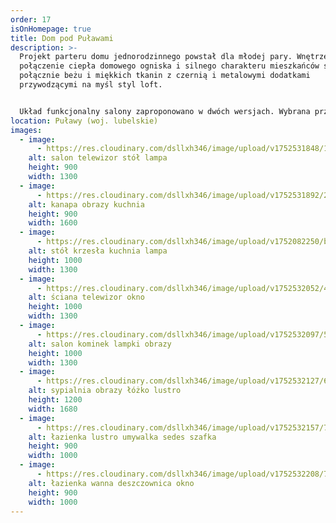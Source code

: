 ```yaml
---
order: 17
isOnHomepage: true
title: Dom pod Puławami
description: >-
  Projekt parteru domu jednorodzinnego powstał dla młodej pary. Wnętrze stanowi
  połączenie ciepła domowego ogniska i silnego charakteru mieszkańców stąd
  połącznie beżu i miękkich tkanin z czernią i metalowymi dodatkami
  przywodzącymi na myśl styl loft.


  Układ funkcjonalny salony zaproponowano w dwóch wersjach. Wybrana przez Inwestorów wersja została zrealizowana.
location: Puławy (woj. lubelskie)
images:
  - image:
      - https://res.cloudinary.com/dsllxh346/image/upload/v1752531848/1_logo_ed_v1_stol_qwcmdc.jpg
    alt: salon telewizor stół lampa
    height: 900
    width: 1300
  - image:
      - https://res.cloudinary.com/dsllxh346/image/upload/v1752531892/2_logo_v1_oa8uji.jpg
    alt: kanapa obrazy kuchnia
    height: 900
    width: 1600
  - image:
      - https://res.cloudinary.com/dsllxh346/image/upload/v1752082250/background-image_gdsmg1.jpg
    alt: stół krzesła kuchnia lampa
    height: 1000
    width: 1300
  - image:
      - https://res.cloudinary.com/dsllxh346/image/upload/v1752532052/4_sciana_tv_v2_thle6p.jpg
    alt: ściana telewizor okno
    height: 1000
    width: 1300
  - image:
      - https://res.cloudinary.com/dsllxh346/image/upload/v1752532097/5_logo_salon_2_gxwx8o.jpg
    alt: salon kominek lampki obrazy
    height: 1000
    width: 1300
  - image:
      - https://res.cloudinary.com/dsllxh346/image/upload/v1752532127/6_wizka_sypialni_na_insta_kopia_vuwzlx.jpg
    alt: sypialnia obrazy łóżko lustro
    height: 1200
    width: 1680
  - image:
      - https://res.cloudinary.com/dsllxh346/image/upload/v1752532157/7_logo_%C5%82azienka_1_szafka_wiszaca_d2rjyx.jpg
    alt: łazienka lustro umywalka sedes szafka
    height: 900
    width: 1000
  - image:
      - https://res.cloudinary.com/dsllxh346/image/upload/v1752532208/7_logo_%C5%82azienka_2_szafka_wiszaca_i8zrbz.jpg
    alt: łazienka wanna deszczownica okno
    height: 900
    width: 1000
---
```

